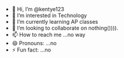 - 👋 Hi, I’m @kentye123
- 👀 I’m interested in Technology
- 🌱 I’m currently learning AP classes
- 💞️ I’m looking to collaborate on nothing()))).
- 📫 How to reach me ...no way
- 😄 Pronouns: ...no
- ⚡ Fun fact: ...no

<!---
kentye123/kentye123 is a ✨ special ✨ repository because its `README.md` (this file) appears on your GitHub profile.
You can click the Preview link to take a look at your changes.
--->
